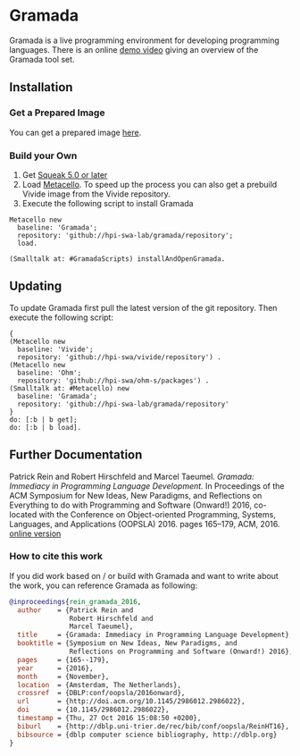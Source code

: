 # Gramada
Gramada is a live programming environment for developing programming languages. There is an online [demo video](https://vimeo.com/180190846) giving an overview of the Gramada tool set.

## Installation

### Get a Prepared Image
You can get a prepared image [here](https://www.hpi.uni-potsdam.de/hirschfeld/artefacts/gramada/).

### Build your Own
1. Get [Squeak 5.0 or later](http://www.squeak.org)
2. Load [Metacello](https://github.com/dalehenrich/metacello-work). To speed up the process you can also get a prebuild Vivide image from the Vivide repository.
3. Execute the following script to install Gramada

````Smalltalk
Metacello new
  baseline: 'Gramada';
  repository: 'github://hpi-swa-lab/gramada/repository';
  load.
			
(Smalltalk at: #GramadaScripts) installAndOpenGramada.
````


## Updating
To update Gramada first pull the latest version of the git repository. Then execute the following script:

````Smalltalk
{
(Metacello new
  baseline: 'Vivide';
  repository: 'github://hpi-swa/vivide/repository') .
(Metacello new
  baseline: 'Ohm';
  repository: 'github://hpi-swa/ohm-s/packages') .
(Smalltalk at: #Metacello) new
  baseline: 'Gramada';
  repository: 'github://hpi-swa-lab/gramada/repository'
}
do: [:b | b get];
do: [:b | b load].
````

## Further Documentation

Patrick Rein and Robert Hirschfeld and Marcel Taeumel.
*Gramada: Immediacy in Programming Language Development.*
In Proceedings of the ACM Symposium for New Ideas, New Paradigms, and Reflections on Everything to do with Programming and Software (Onward!) 2016, co-located with the Conference on Object-oriented Programming, Systems, Languages, and Applications (OOPSLA) 2016. pages 165–179, ACM, 2016. [online version](http://dl.acm.org/authorize?N26270)

### How to cite this work
If you did work based on / or build with Gramada and want to write about the work, you can reference Gramada as following:

````Bibtex
@inproceedings{rein_gramada_2016,
  author    = {Patrick Rein and
               Robert Hirschfeld and
               Marcel Taeumel},
  title     = {Gramada: Immediacy in Programming Language Development},
  booktitle = {Symposium on New Ideas, New Paradigms, and
               Reflections on Programming and Software (Onward!) 2016},
  pages     = {165--179},
  year      = {2016},
  month     = {November},
  location  = {Amsterdam, The Netherlands},
  crossref  = {DBLP:conf/oopsla/2016onward},
  url       = {http://doi.acm.org/10.1145/2986012.2986022},
  doi       = {10.1145/2986012.2986022},
  timestamp = {Thu, 27 Oct 2016 15:08:50 +0200},
  biburl    = {http://dblp.uni-trier.de/rec/bib/conf/oopsla/ReinHT16},
  bibsource = {dblp computer science bibliography, http://dblp.org}
}
````
